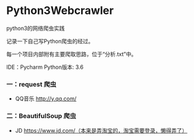 # Python3Webcrawler
python3的网络爬虫实践
 
记录一下自己写Python爬虫的经过。

每一个项目内部附有主要爬取思路，位于“分析.txt”中。

IDE：Pycharm    Python版本: 3.6   

### 一：request 爬虫

* QQ音乐 http://y.qq.com/

### 二：BeautifulSoup 爬虫

* JD https://www.jd.com/（本来是弄淘宝的，淘宝需要登录，懒得弄了）
